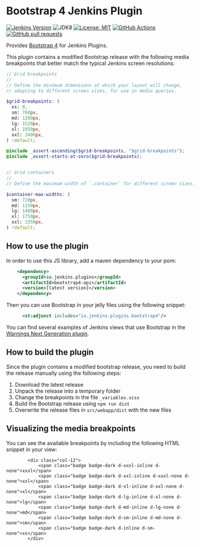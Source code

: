 # Bootstrap 4 Jenkins Plugin

[![Jenkins Version](https://img.shields.io/badge/Jenkins-2.138.4-green.svg?label=min.%20Jenkins)](https://jenkins.io/download/)
![JDK8](https://img.shields.io/badge/jdk-8-yellow.svg?label=min.%20JDK)
[![License: MIT](https://img.shields.io/badge/license-MIT-yellow.svg)](https://opensource.org/licenses/MIT)
[![GitHub Actions](https://github.com/jenkinsci/bootstrap4-api-plugin/workflows/GitHub%20Actions/badge.svg)](https://github.com/jenkinsci/bootstrap4-api-plugin/actions)
[![GitHub pull requests](https://img.shields.io/github/issues-pr/uhafner/bootstrap4-api-plugin.svg)](https://github.com/jenkinsci/bootstrap4-api-plugin/pulls)

Provides [Bootstrap 4](https://getbootstrap.com/) for Jenkins Plugins.

This plugin contains a modified Bootstrap release with the following media breakpoints that better match the typical
Jenkins screen resolutions:

```scss
// Grid breakpoints
//
// Define the minimum dimensions at which your layout will change,
// adapting to different screen sizes, for use in media queries.

$grid-breakpoints: (
  xs: 0,
  sm: 768px,
  md: 1200px,
  lg: 1520px,
  xl: 1850px,
  xxl: 2400px,
) !default;

@include _assert-ascending($grid-breakpoints, "$grid-breakpoints");
@include _assert-starts-at-zero($grid-breakpoints);


// Grid containers
//
// Define the maximum width of `.container` for different screen sizes.

$container-max-widths: (
  sm: 720px,
  md: 1150px,
  lg: 1480px,
  xl: 1750px,
  xxl: 2350px,
) !default;

```

## How to use the plugin

In order to use this JS library, add a maven dependency to your pom:
```xml
    <dependency>
      <groupId>io.jenkins.plugins</groupId>
      <artifactId>bootstrap4-api</artifactId>
      <version>[latest version]</version>
    </dependency>
```

Then you can use Bootstrap in your jelly files using the following snippet:
```xml
      <st:adjunct includes="io.jenkins.plugins.bootstrap4"/>
```
 
You can find several examples of Jenkins views that use Bootstrap in the 
[Warnings Next Generation plugin](https://github.com/jenkinsci/warnings-ng-plugin).
 
## How to build the plugin

Since the plugin contains a modified bootstrap release, you need to build the release manually using the following steps:
1. Download the latest release
2. Unpack the release into a temporary folder
3. Change the breakpoints in the file `_variables.scss`
4. Build the Bootstrap release using `npm run dist` 
5. Overwrite the release files in `src/webapp/dist` with the new files

## Visualizing the media breakpoints

You can see the available breakpoints by including the following HTML snippet in your view: 

```
        <div class="col-12">
            <span class="badge badge-dark d-xxxl-inline d-none">xxxl</span>
            <span class="badge badge-dark d-xxl-inline d-xxxl-none d-none">xxl</span>
            <span class="badge badge-dark d-xl-inline d-xxl-none d-none">xl</span>
            <span class="badge badge-dark d-lg-inline d-xl-none d-none">lg</span>
            <span class="badge badge-dark d-md-inline d-lg-none d-none">md</span>
            <span class="badge badge-dark d-sm-inline d-md-none d-none">sm</span>
            <span class="badge badge-dark d-inline d-sm-none">xs</span>
        </div>
```
